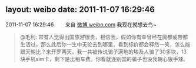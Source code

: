 layout: weibo
date: 2011-11-07 16:29:46
---
2011-11-07 16:29:46  &nbsp;&nbsp;&nbsp;&nbsp;&nbsp;&nbsp; 来自 <a href="http://weibo.com/" rel="nofollow">微博 weibo.com</a>
我现在就想去鸟~
>  @毛利: 常有人觉得出国旅游很贵，相信我，假如你有幸曾经在魔都或帝都生活过，那么此后你一生中无论去到哪里，看到标价都会释然一笑，怎么能跟天朝比？来开罗两天，我一共被传说骗子满地的埃及人骗了30多块，13块手机sim卡，剩下是出租车费。你看就连别国的骗子也没我朝心狠手辣。 ​​​
